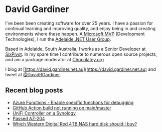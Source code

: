 # David Gardiner

I've been been creating software for over 25 years. I have a passion for continual learning and improving quality, and enjoy being in and creating environments where these happen. A [Microsoft MVP](https://mvp.microsoft.com/en-us/PublicProfile/5001655) (Development Technologies), I run the [Adelaide .NET User Group](https://www.adnug.net).

Based in Adelaide, South Australia, I works as a Senior Developer at [SixPivot](https://www.sixpivot.com.au). In my spare time I contribute to numerous open source projects, and am a package moderator at [Chocolatey.org](https://chocolatey.org)

I blog at [https://david.gardiner.net.au](https://david.gardiner.net.au) and tweet at [@DavidRGardiner](https://twitter.com/DavidRGardiner).

## Recent blog posts

<!--START_SECTION:posts-->
* [Azure Functions - Enable specific functions for debugging](https:&#x2F;&#x2F;david.gardiner.net.au&#x2F;2021&#x2F;08&#x2F;azure-functions-specific-functions.html)
* [GitHub Action build not running on main&#x2F;master](https:&#x2F;&#x2F;david.gardiner.net.au&#x2F;2021&#x2F;07&#x2F;github-actions-not-running.html)
* [UniFi Controller on a Synology](https:&#x2F;&#x2F;david.gardiner.net.au&#x2F;2021&#x2F;07&#x2F;synology-unifi.html)
* [Passed AZ-204](https:&#x2F;&#x2F;david.gardiner.net.au&#x2F;2021&#x2F;07&#x2F;passed-az-204.html)
* [Which Western Digital Red 4TB NAS hard disk should I buy?](https:&#x2F;&#x2F;david.gardiner.net.au&#x2F;2021&#x2F;07&#x2F;ws-red-nas-hdd.html)
<!--END_SECTION:posts-->
